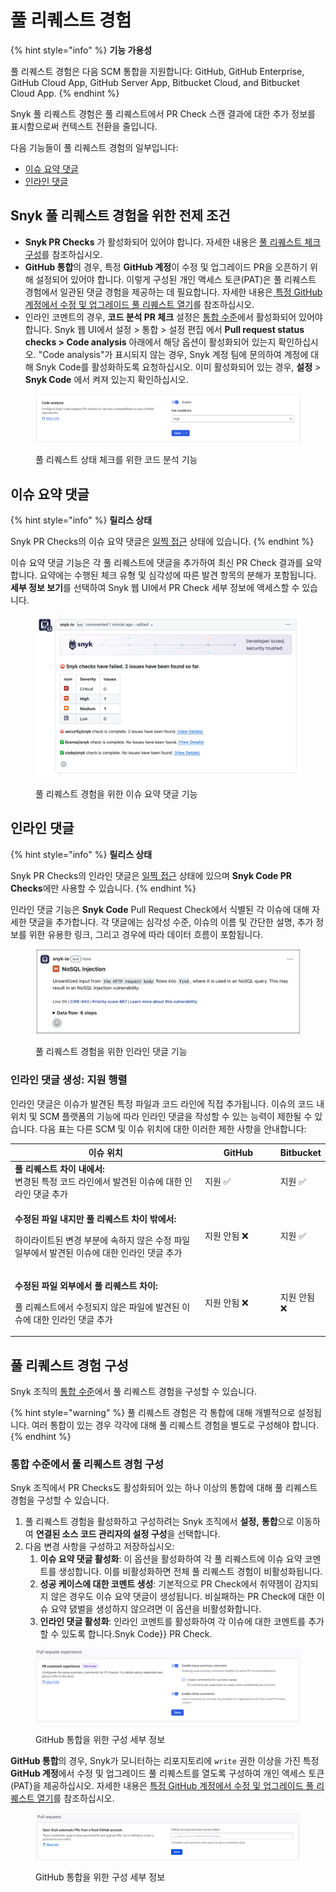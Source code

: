 # 풀 리퀘스트 경험

{% hint style="info" %}
**기능 가용성**

풀 리퀘스트 경험은 다음 SCM 통합을 지원합니다: GitHub, GitHub Enterprise, GitHub Cloud App, GitHub Server App, Bitbucket Cloud, and Bitbucket Cloud App.
{% endhint %}

Snyk 풀 리퀘스트 경험은 풀 리퀘스트에서 PR Check 스캔 결과에 대한 추가 정보를 표시함으로써 컨텍스트 전환을 줄입니다.

다음 기능들이 풀 리퀘스트 경험의 일부입니다:

* [이슈 요약 댓글](pull-request-experience.md#이슈-요약-댓글)
* [인라인 댓글](pull-request-experience.md#인라인-코멘트)

## Snyk 풀 리퀘스트 경험을 위한 전제 조건

* **Snyk PR Checks** 가 활성화되어 있어야 합니다. 자세한 내용은 [풀 리퀘스트 체크 구성](configure-pull-request-checks.md)를 참조하십시오.
* **GitHub 통합**의 경우, 특정 **GitHub 계정**이 수정 및 업그레이드 PR을 오픈하기 위해 설정되어 있어야 합니다. 이렇게 구성된 개인 액세스 토큰(PAT)은 풀 리퀘스트 경험에서 일관된 댓글 경험을 제공하는 데 필요합니다. 자세한 내용은[ ](../snyk-pull-or-merge-requests/opening-fix-and-upgrade-pull-requests-from-a-fixed-github-account.md)[특정 GitHub 계정에서 수정 및 업그레이드 풀 리퀘스트 열기](../snyk-pull-or-merge-requests/opening-fix-and-upgrade-pull-requests-from-a-fixed-github-account.md)를 참조하십시오.
* 인라인 코멘트의 경우, **코드 분석 PR 체크** 설정은 [통합 수준](https://docs.snyk.io/scan-with-snyk/pull-requests/pull-request-checks/pull-request-experience#configure-pull-request-experience-at-the-integration-level)에서 활성화되어 있어야 합니다. Snyk 웹 UI에서 설정 > 통합 > 설정 편집 에서 **Pull request status checks > Code analysis** 아래에서 해당 옵션이 활성화되어 있는지 확인하십시오. "Code analysis"가 표시되지 않는 경우, Snyk 계정 팀에 문의하여 계정에 대해 Snyk Code를 활성화하도록 요청하십시오. 이미 활성화되어 있는 경우, **설정** > **Snyk Code** 에서 켜져 있는지 확인하십시오.

<figure><img src="../../../.gitbook/assets/Screenshot 2024-11-27 at 14.14.35.png" alt=""><figcaption><p>풀 리퀘스트 상태 체크를 위한 코드 분석 기능</p></figcaption></figure>

## 이슈 요약 댓글

{% hint style="info" %}
**릴리스 상태**

Snyk PR Checks의 이슈 요약 댓글은 [일찍 접근](../../../getting-started/snyk-release-process.md#early-access) 상태에 있습니다.
{% endhint %}

이슈 요약 댓글 기능은 각 풀 리퀘스트에 댓글을 추가하여 최신 PR Check 결과를 요약합니다. 요약에는 수행된 체크 유형 및 심각성에 따른 발견 항목의 분해가 포함됩니다. **세부 정보 보기**를 선택하여 Snyk 웹 UI에서 PR Check 세부 정보에 액세스할 수 있습니다.

<figure><img src="../../../.gitbook/assets/image (586).png" alt=""><figcaption><p>풀 리퀘스트 경험을 위한 이슈 요약 댓글 기능</p></figcaption></figure>

## 인라인 댓글

{% hint style="info" %}
**릴리스 상태**

Snyk PR Checks의 인라인 댓글은 [일찍 접근](../../../getting-started/snyk-release-process.md#early-access) 상태에 있으며 **Snyk Code PR Checks**에만 사용할 수 있습니다.
{% endhint %}

인라인 댓글 기능은 **Snyk Code** Pull Request Check에서 식별된 각 이슈에 대해 자세한 댓글을 추가합니다. 각 댓글에는 심각성 수준, 이슈의 이름 및 간단한 설명, 추가 정보를 위한 유용한 링크, 그리고 경우에 따라 데이터 흐름이 포함됩니다.&#x20;

<figure><img src="../../../.gitbook/assets/Screenshot 2024-11-27 at 14.03.12.png" alt=""><figcaption><p>풀 리퀘스트 경험을 위한 인라인 댓글 기능</p></figcaption></figure>

### 인라인 댓글 생성: 지원 행렬

인라인 댓글은 이슈가 발견된 특정 파일과 코드 라인에 직접 추가됩니다. 이슈의 코드 내 위치 및 SCM 플랫폼의 기능에 따라 인라인 댓글을 작성할 수 있는 능력이 제한될 수 있습니다. 다음 표는 다른 SCM 및 이슈 위치에 대한 이러한 제한 사항을 안내합니다:

<table data-full-width="false"><thead><tr><th width="458">이슈 위치</th><th width="143">GitHub</th><th>Bitbucket</th></tr></thead><tbody><tr><td><strong>풀 리퀘스트 차이 내에서:</strong> <br>변경된 특정 코드 라인에서 발견된 이슈에 대한 인라인 댓글 추가</td><td>지원 <span data-gb-custom-inline data-tag="emoji" data-code="2705">✅</span></td><td>지원 <span data-gb-custom-inline data-tag="emoji" data-code="2705">✅</span></td></tr><tr><td><p><strong>수정된 파일 내지만 풀 리퀘스트 차이 밖에서:</strong></p><p>하이라이트된 변경 부분에 속하지 않은 수정 파일 일부에서 발견된 이슈에 대한 인라인 댓글 추가</p></td><td><p>지원 안됨 <span data-gb-custom-inline data-tag="emoji" data-code="274c">❌</span></p></td><td>지원 <span data-gb-custom-inline data-tag="emoji" data-code="2705">✅</span></td></tr><tr><td><p><strong>수정된 파일 외부에서 풀 리퀘스트 차이:</strong></p><p>풀 리퀘스트에서 수정되지 않은 파일에 발견된 이슈에 대한 인라인 댓글 추가</p></td><td><p>지원 안됨 <span data-gb-custom-inline data-tag="emoji" data-code="274c">❌</span></p></td><td><p>지원 안됨 <span data-gb-custom-inline data-tag="emoji" data-code="274c">❌</span></p></td></tr></tbody></table>

## 풀 리퀘스트 경험 구성

Snyk 조직의 [통합 수준](pull-request-experience.md#configure-pr-checks-at-the-integration-level)에서 풀 리퀘스트 경험을 구성할 수 있습니다.

{% hint style="warning" %}
풀 리퀘스트 경험은 각 통합에 대해 개별적으로 설정됩니다. 여러 통합이 있는 경우 각각에 대해 풀 리퀘스트 경험을 별도로 구성해야 합니다.
{% endhint %}

### 통합 수준에서 풀 리퀘스트 경험 구성

Snyk 조직에서 PR Checks도 활성화되어 있는 하나 이상의 통합에 대해 풀 리퀘스트 경험을 구성할 수 있습니다.

1. 풀 리퀘스트 경험을 활성화하고 구성하려는 Snyk 조직에서 **설정,** **통합**으로 이동하여 **연결된 소스 코드 관리자의 설정 구성**을 선택합니다.
2. 다음 변경 사항을 구성하고 저장하십시오:
   1. **이슈 요약 댓글 활성화**: 이 옵션을 활성화하여 각 풀 리퀘스트에 이슈 요약 코멘트를 생성합니다. 이를 비활성화하면 전체 풀 리퀘스트 경험이 비활성화됩니다.
   2. **성공 케이스에 대한 코멘트 생성**: 기본적으로 PR Check에서 취약젬이 감지되지 않은 경우도 이슈 요약 댓글이 생성됩니다. 비실패하는 PR Check에 대한 이슈 요약 댌벌을 생성하지 않으려면 이 옵션을 비활성화합니다.
   3. **인라인 댓글 활성화**: 인라인 코멘트를 활성화하여 각 이슈에 대한 코멘트를 추가할 수 있도록 합니다.Snyk Code}} PR Check.

<figure><img src="../../../.gitbook/assets/Screenshot 2024-11-27 at 11.44.50.png" alt=""><figcaption><p>GitHub 통합을 위한 구성 세부 정보</p></figcaption></figure>

**GitHub 통합**의 경우, Snyk가 모니터하는 리포지토리에 `write` 권한 이상을 가진 특정 **GitHub 계정**에서 수정 및 업그레이드 풀 리퀘스트를 열도록 구성하여 개인 액세스 토큰(PAT)을 제공하십시오. 자세한 내용은 [특정 GitHub 계정에서 수정 및 업그레이드 풀 리퀘스트 열기](../snyk-pull-or-merge-requests/opening-fix-and-upgrade-pull-requests-from-a-fixed-github-account.md)를 참조하십시오.

<figure><img src="../../../.gitbook/assets/image.png" alt=""><figcaption><p>GitHub 통합을 위한 구성 세부 정보</p></figcaption></figure>